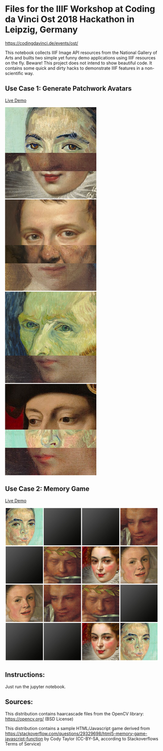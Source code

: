 # Files for the IIIF Workshop at Coding da Vinci Ost 2018 Hackathon in Leipzig, Germany

https://codingdavinci.de/events/ost/

This notebook collects IIIF Image API resources from the National Gallery of Arts and builts two simple yet funny demo applications using IIIF resources on the fly. Beware! This project does not intend to show beautiful code. It contains some quick and dirty hacks to demonstrate IIIF features in a non-scientific way.

## Use Case 1: Generate Patchwork Avatars 

<a href="http://htmlpreview.github.io/?https://github.com/leanderseige/cdvost2018_iiifworkshop/blob/master/generator/index.html" target="_blank">Live Demo</a>

![Demo Picture](images/demo1.png) ![Demo Picture](images/demo2.png) ![Demo Picture](images/demo3.png) ![Demo Picture](images/demo4.png)

## Use Case 2: Memory Game

<a href="http://htmlpreview.github.io/?https://github.com/leanderseige/cdvost2018_iiifworkshop/blob/master/game/game.html" target="_blank">Live Demo</a>

![Demo Picture](images/demo5.png)

## Instructions:

Just run the jupyter notebook.

## Sources:

This distribution contains haarcascade files from the OpenCV library: https://opencv.org/ (BSD License)

This distribution contains a sample HTML/Javascript game derived from https://stackoverflow.com/questions/29329698/html5-memory-game-javascript-function by Cody Taylor (CC-BY-SA, according to Stackoverflows Terms of Service)

